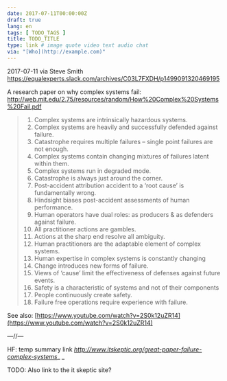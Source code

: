 ```yaml
---
date: 2017-07-11T00:00:00Z
draft: true
lang: en
tags: [ TODO_TAGS ]
title: TODO_TITLE
type: link # image quote video text audio chat
via: "[Who](http://example.com)"
---
```



2017-07-11 via Steve Smith
https://equalexperts.slack.com/archives/C03L7FXDH/p1499091320469195

A research paper on why complex systems fail:
http://web.mit.edu/2.75/resources/random/How%20Complex%20Systems%20Fail.pdf

> 1) Complex systems are intrinsically hazardous systems.
> 2) Complex systems are heavily and successfully defended against failure.
> 3) Catastrophe requires multiple failures – single point failures are not enough.
> 4) Complex systems contain changing mixtures of failures latent within them.
> 5) Complex systems run in degraded mode.
> 6) Catastrophe is always just around the corner.
> 7) Post-accident attribution accident to a ‘root cause’ is fundamentally wrong.
> 8) Hindsight biases post-accident assessments of human performance.
> 9) Human operators have dual roles: as producers & as defenders against failure.
> 10) All practitioner actions are gambles.
> 11) Actions at the sharp end resolve all ambiguity.
> 12) Human practitioners are the adaptable element of complex systems.
> 13) Human expertise in complex systems is constantly changing
> 14) Change introduces new forms of failure.
> 15) Views of ‘cause’ limit the effectiveness of defenses against future events. 
> 16) Safety is a characteristic of systems and not of their components
> 17) People continuously create safety. 
> 18) Failure free operations require experience with failure.

See also:
[https://www.youtube.com/watch?v=2S0k12uZR14](https://www.youtube.com/watch?v=2S0k12uZR14)

—//—

HF: temp summary link _http://www.itskeptic.org/great-paper-failure-complex-systems__
_

TODO: Also link to the it skeptic site?
